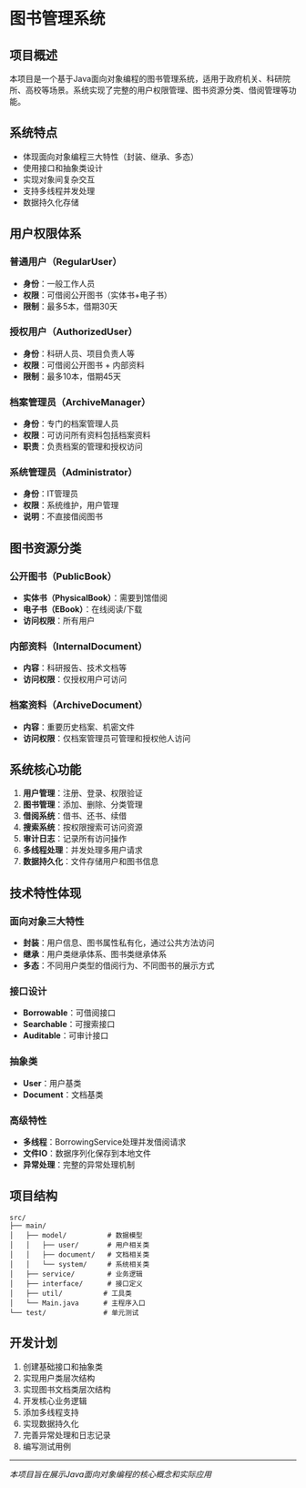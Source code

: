 # 图书管理系统

## 项目概述

本项目是一个基于Java面向对象编程的图书管理系统，适用于政府机关、科研院所、高校等场景。系统实现了完整的用户权限管理、图书资源分类、借阅管理等功能。

## 系统特点

- 体现面向对象编程三大特性（封装、继承、多态）
- 使用接口和抽象类设计
- 实现对象间复杂交互
- 支持多线程并发处理
- 数据持久化存储

## 用户权限体系

### 普通用户（RegularUser）

- **身份**：一般工作人员
- **权限**：可借阅公开图书（实体书+电子书）
- **限制**：最多5本，借期30天

### 授权用户（AuthorizedUser）

- **身份**：科研人员、项目负责人等
- **权限**：可借阅公开图书 + 内部资料
- **限制**：最多10本，借期45天

### 档案管理员（ArchiveManager）

- **身份**：专门的档案管理人员
- **权限**：可访问所有资料包括档案资料
- **职责**：负责档案的管理和授权访问

### 系统管理员（Administrator）

- **身份**：IT管理员
- **权限**：系统维护，用户管理
- **说明**：不直接借阅图书

## 图书资源分类

### 公开图书（PublicBook）

- **实体书（PhysicalBook）**：需要到馆借阅
- **电子书（EBook）**：在线阅读/下载
- **访问权限**：所有用户

### 内部资料（InternalDocument）

- **内容**：科研报告、技术文档等
- **访问权限**：仅授权用户可访问

### 档案资料（ArchiveDocument）

- **内容**：重要历史档案、机密文件
- **访问权限**：仅档案管理员可管理和授权他人访问

## 系统核心功能

1. **用户管理**：注册、登录、权限验证
2. **图书管理**：添加、删除、分类管理
3. **借阅系统**：借书、还书、续借
4. **搜索系统**：按权限搜索可访问资源
5. **审计日志**：记录所有访问操作
6. **多线程处理**：并发处理多用户请求
7. **数据持久化**：文件存储用户和图书信息

## 技术特性体现

### 面向对象三大特性

- **封装**：用户信息、图书属性私有化，通过公共方法访问
- **继承**：用户类继承体系、图书类继承体系
- **多态**：不同用户类型的借阅行为、不同图书的展示方式

### 接口设计

- **Borrowable**：可借阅接口
- **Searchable**：可搜索接口  
- **Auditable**：可审计接口

### 抽象类

- **User**：用户基类
- **Document**：文档基类

### 高级特性

- **多线程**：BorrowingService处理并发借阅请求
- **文件IO**：数据序列化保存到本地文件
- **异常处理**：完整的异常处理机制

## 项目结构

```
src/
├── main/
│   ├── model/          # 数据模型
│   │   ├── user/       # 用户相关类
│   │   ├── document/   # 文档相关类
│   │   └── system/     # 系统相关类
│   ├── service/        # 业务逻辑
│   ├── interface/      # 接口定义
│   ├── util/          # 工具类
│   └── Main.java      # 主程序入口
└── test/              # 单元测试
```

## 开发计划

1. 创建基础接口和抽象类
2. 实现用户类层次结构
3. 实现图书文档类层次结构
4. 开发核心业务逻辑
5. 添加多线程支持
6. 实现数据持久化
7. 完善异常处理和日志记录
8. 编写测试用例

---

*本项目旨在展示Java面向对象编程的核心概念和实际应用*
